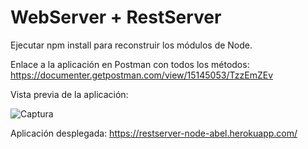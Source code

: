 # WebServer + RestServer

Ejecutar npm install para reconstruir los módulos de Node.

Enlace a la aplicación en Postman con todos los métodos:
https://documenter.getpostman.com/view/15145053/TzzEmZEv

Vista previa de la aplicación:

![Captura](https://user-images.githubusercontent.com/55484655/131574911-adc6e433-e51a-4d48-b996-3611c64985ee.PNG)

Aplicación desplegada:
https://restserver-node-abel.herokuapp.com/

